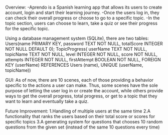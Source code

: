 Overview:
-Aprendo is a Spanish learning app that allows its users to create account, login and start their learning journey.​
-Once the users log in, they can check their overall progress or choose to go to a specific topic.​
-In the topic section, users can choose to learn, take a quiz or see their progress for the specific topic.​

Using a database management system (SQLite), there are two tables:
Users(name PRIMARY KEY,  password TEXT NOT NULL, totalScore INTEGER NOT NULL DEFAULT 0);​
TopicProgress( userName TEXT NOT NULL,  topicName TEXT NOT NULL, level INTEGER NOT NULL, score NOT NULL, attempts INTEGER NOT NULL, firstAttempt BOOLEAN NOT NULL, FOREIGN KEY (userName) REFERENCES Users (name), UNIQUE (userName, topicName))​

GUI:
As of now, there are 10 scenes, each of those providing a behavior specific to the actions a user can make. Thus, some scenes have the sole purpose of letting the user log in or create the account, while others provide ways to get the overall progress, 
total progress, or get to a topic that they want to learn and eventually take a quiz.​

Future Improvement:
1.Handling of multiple users at the same time​
2.A functionality that ranks the users based on their total score or scores for specific topics​
3.A generating system for questions that chooses 10 random questions from the given set (instead of the same 10 questions every time)​
